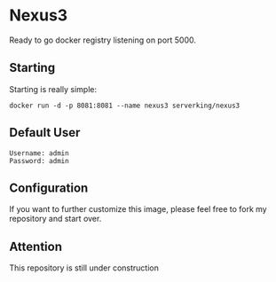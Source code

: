 # Nexus3
Ready to go docker registry listening on port 5000.

## Starting

Starting is really simple:

```
docker run -d -p 8081:8081 --name nexus3 serverking/nexus3
``` 

## Default User

```
Username: admin
Password: admin
```

## Configuration

If you want to further customize this image, please feel free to fork my repository and start over.

## Attention

This repository is still under construction
